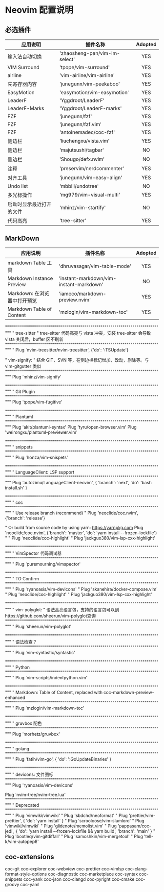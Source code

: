 # Neovim 配置说明

## 必选插件

| 应用说明                 | 插件名称                      | Adopted |
| ------------------------ | ----------------------------- | :-----: |
| 输入法自动切换           | 'zhaosheng-pan/vim-im-select' |   YES   |
| VIM Surround             | 'tpope/vim-surround'          |   YES   |
| airline                  | 'vim-airline/vim-airline'     |   YES   |
| 先寄存器内容             | 'junegunn/vim-peekaboo'       |   YES   |
| EasyMotion               | 'easymotion/vim-easymotion'   |   YES   |
| LeaderF                  | 'Yggdroot/LeaderF'            |   YES   |
| LeaderF-Marks            | 'Yggdroot/LeaderF-marks'      |   YES   |
| FZF                      | 'junegunn/fzf'                |   YES   |
| FZF                      | 'junegunn/fzf.vim'            |   YES   |
| FZF                      | 'antoinemadec/coc-fzf'        |   YES   |
| 侧边栏                   | 'liuchengxu/vista.vim'        |   YES   |
| 侧边栏                   | 'majutsushi/tagbar'           |   NO    |
| 侧边栏                   | 'Shougo/defx.nvim'            |   NO    |
| 注释                     | 'preservim/nerdcommenter'     |   YES   |
| 对齐工具                 | 'junegunn/vim-easy-align'     |   YES   |
| Undo list                | 'mbbill/undotree'             |   NO    |
| 多光标操作               | 'mg979/vim-visual-multi'      |   YES   |
| 启动时显示最近打开的文件 | 'mhinz/vim-startify'          |   NO    |
| 代码高亮                 | 'tree-sitter'                 |   YES   |

## MarkDown

| 应用说明                     | 插件名称                                | Adopted |
| ---------------------------- | --------------------------------------- | :-----: |
| markdown Table 工具          | 'dhruvasagar/vim-table-mode'            |   YES   |
| Markdown Instance Preview    | 'instant-markdown/vim-instant-markdown' |   NO    |
| Markdown: 在浏览器中打开预览 | 'iamcco/markdown-preview.nvim'          |   YES   |
| Markdown Table of Content    | 'mzlogin/vim-markdown-toc'              |   YES   |

""""""""""""""""""""""""""""""""""""""""""""""""""""""""""""""""""""""""""""""""
" tree-sitter
" tree-sitter 代码高亮与 vista 冲突，安装 tree-sitter 会导致 vista 关闭后，buffer 区不刷新
""""""""""""""""""""""""""""""""""""""""""""""""""""""""""""""""""""""""""""""""
" Plug 'nvim-treesitter/nvim-treesitter', {'do': ':TSUpdate'}

" vim-signify:
" 结合 GIT，SVN 等，在侧边栏标记增加，改动，删除等。与 vim-gitgutter 类似
""""""""""""""""""""""""""""""""""""""""""""""""""""""""""""""""""""""""""""""""
Plug 'mhinz/vim-signify'

""""""""""""""""""""""""""""""""""""""""""""""""""""""""""""""""""""""""""""""""
" Git Plugin
""""""""""""""""""""""""""""""""""""""""""""""""""""""""""""""""""""""""""""""""
Plug 'tpope/vim-fugitive'

""""""""""""""""""""""""""""""""""""""""""""""""""""""""""""""""""""""""""""""""
" Plantuml
""""""""""""""""""""""""""""""""""""""""""""""""""""""""""""""""""""""""""""""""
Plug 'aklt/plantuml-syntax'
Plug 'tyru/open-browser.vim'
Plug 'weirongxu/plantuml-previewer.vim'

""""""""""""""""""""""""""""""""""""""""""""""""""""""""""""""""""""""""""""""""
" snippets
""""""""""""""""""""""""""""""""""""""""""""""""""""""""""""""""""""""""""""""""
" Plug 'honza/vim-snispets'

""""""""""""""""""""""""""""""""""""""""""""""""""""""""""""""""""""""""""""""""
" LanguageClient: LSP support
""""""""""""""""""""""""""""""""""""""""""""""""""""""""""""""""""""""""""""""""
Plug 'autozimu/LanguageClient-neovim', { 'branch': 'next', 'do': 'bash install.sh' }

""""""""""""""""""""""""""""""""""""""""""""""""""""""""""""""""""""""""""""""""
" coc
""""""""""""""""""""""""""""""""""""""""""""""""""""""""""""""""""""""""""""""""
" Use release branch (recommend)
" Plug 'neoclide/coc.nvim', {'branch': 'release'}

" Or build from source code by using yarn: https://yarnpkg.com
Plug 'neoclide/coc.nvim', {'branch': 'master', 'do': 'yarn install --frozen-lockfile'}
"
" Plug 'neoclide/coc-highlight'
" Plug 'jackguo380/vim-lsp-cxx-highlight'

""""""""""""""""""""""""""""""""""""""""""""""""""""""""""""""""""""""""""""""""
" VimSpector 代码调试器
""""""""""""""""""""""""""""""""""""""""""""""""""""""""""""""""""""""""""""""""
" Plug 'puremourning/vimspector'

""""""""""""""""""""""""""""""""""""""""""""""""""""""""""""""""""""""""""""""""
" TO Confirm
""""""""""""""""""""""""""""""""""""""""""""""""""""""""""""""""""""""""""""""""
" Plug 'ryanoasis/vim-devicons'
" Plug 'skanehira/docker-compose.vim'
" Plug 'neoclide/coc-highlight'
" Plug 'jackguo380/vim-lsp-cxx-highlight'

""""""""""""""""""""""""""""""""""""""""""""""""""""""""""""""""""""""""""""""""
" vim-polyglot:
" 语法高亮语言包，支持的语言包可以到https://github.com/sheerun/vim-polyglot查询
""""""""""""""""""""""""""""""""""""""""""""""""""""""""""""""""""""""""""""""""
" Plug 'sheerun/vim-polyglot'

""""""""""""""""""""""""""""""""""""""""""""""""""""""""""""""""""""""""""""""""
" 语法检查？
""""""""""""""""""""""""""""""""""""""""""""""""""""""""""""""""""""""""""""""""
" Plug 'vim-syntastic/syntastic'

""""""""""""""""""""""""""""""""""""""""""""""""""""""""""""""""""""""""""""""""
" Python
""""""""""""""""""""""""""""""""""""""""""""""""""""""""""""""""""""""""""""""""
" Plug 'vim-scripts/indentpython.vim'

""""""""""""""""""""""""""""""""""""""""""""""""""""""""""""""""""""""""""""""""
" Markdown: Table of Content, replaced with coc-markdown-preview-enhanced
""""""""""""""""""""""""""""""""""""""""""""""""""""""""""""""""""""""""""""""""
" Plug 'mzlogin/vim-markdown-toc'

""""""""""""""""""""""""""""""""""""""""""""""""""""""""""""""""""""""""""""""""
" gruvbox 配色
""""""""""""""""""""""""""""""""""""""""""""""""""""""""""""""""""""""""""""""""
Plug 'morhetz/gruvbox'

""""""""""""""""""""""""""""""""""""""""""""""""""""""""""""""""""""""""""""""""
" golang
""""""""""""""""""""""""""""""""""""""""""""""""""""""""""""""""""""""""""""""""
" Plug 'fatih/vim-go', { 'do': ':GoUpdateBinaries' }

""""""""""""""""""""""""""""""""""""""""""""""""""""""""""""""""""""""""""""""""
" devicons: 文件图标
""""""""""""""""""""""""""""""""""""""""""""""""""""""""""""""""""""""""""""""""
Plug 'ryanoasis/vim-devicons'

Plug 'nvim-tree/nvim-tree.lua'
""""""""""""""""""""""""""""""""""""""""""""""""""""""""""""""""""""""""""""""""
" Deprecated
""""""""""""""""""""""""""""""""""""""""""""""""""""""""""""""""""""""""""""""""
" Plug 'vimwiki/vimwiki'
" Plug 'sbdchd/neoformat'
" Plug 'prettier/vim-prettier', { 'do': 'yarn install' }
" Plug 'scrooloose/vim-slumlord'
" Plug 'vimwiki/vimwiki'
" Plug 'glidenote/memolist.vim'
" Plug 'pappasam/coc-jedi', { 'do': 'yarn install --frozen-lockfile && yarn build', 'branch': 'main' }
" Plug 'bootleq/vim-gitdiffall'
" Plug 'samoshkin/vim-mergetool'
" Plug 'tell-k/vim-autopep8'

## coc-extensions

coc-git
coc-explorer
coc-webview
coc-prettier
coc-vimlsp
coc-clang-format-style-options
coc-diagnostic
coc-marketplace
coc-syntax
coc-snippets
coc-yank
coc-json
coc-clangd
coc-pyright
coc-cmake
coc-groovy
coc-yaml
